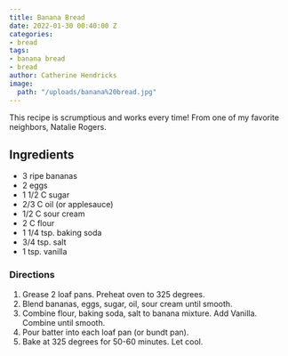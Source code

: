 ```yaml
---
title: Banana Bread
date: 2022-01-30 00:40:00 Z
categories:
- bread
tags:
- banana bread
- bread
author: Catherine Hendricks
image:
  path: "/uploads/banana%20bread.jpg"
---
```


This recipe is scrumptious and works every time! From one of my favorite neighbors, Natalie Rogers.

## Ingredients 
* 3 ripe bananas
* 2 eggs
* 1 1/2 C sugar
* 2/3 C oil (or applesauce)
* 1/2 C sour cream
* 2 C flour
* 1 1/4 tsp. baking soda
* 3/4 tsp. salt
* 1 tsp. vanilla

### Directions
1. Grease 2 loaf pans. Preheat oven to 325 degrees. 
2. Blend bananas, eggs, sugar, oil, sour cream until smooth.
3. Combine flour, baking soda, salt to banana mixture. Add Vanilla. Combine until smooth. 
4. Pour batter into each loaf pan (or bundt pan).
5. Bake at 325 degrees for 50-60 minutes. Let cool. 





